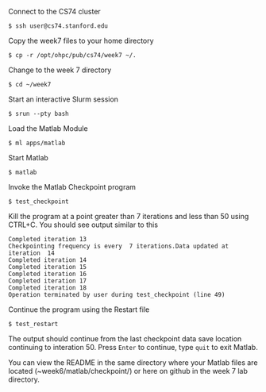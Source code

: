Connect to the CS74 cluster
```
$ ssh user@cs74.stanford.edu
```

Copy the week7 files to your home directory
```
$ cp -r /opt/ohpc/pub/cs74/week7 ~/.
```

Change to the week 7 directory
```
$ cd ~/week7
```

Start an interactive Slurm session
```
$ srun --pty bash
```

Load the Matlab Module
```
$ ml apps/matlab
```

Start Matlab
```
$ matlab
```

Invoke the Matlab Checkpoint program
```
$ test_checkpoint
```

Kill the program at a point greater than 7 iterations and less than 50 using CTRL+C. You should see output similar to this
```
Completed iteration 13
Checkpointing frequency is every  7 iterations.Data updated at iteration  14
Completed iteration 14
Completed iteration 15
Completed iteration 16
Completed iteration 17
Completed iteration 18
Operation terminated by user during test_checkpoint (line 49)
```

Continue the program using the Restart file
```
$ test_restart
```

The output should continue from the last checkpoint data save location continuing to interation 50. Press ```Enter``` to continue, type ```quit``` to exit Matlab.

You can view the README in the same directory where your Matlab files are located (~week6/matlab/checkpoint/) or here on github in the week 7 lab directory. 
